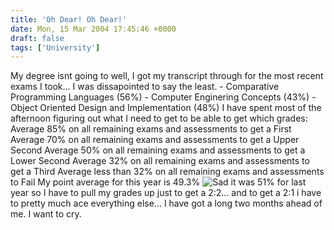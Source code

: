 ```yaml
---
title: 'Oh Dear! Oh Dear!'
date: Mon, 15 Mar 2004 17:45:46 +0000
draft: false
tags: ['University']
---
```


My degree isnt going to well, I got my transcript through for the most recent exams I took... I was dissapointed to say the least. - Comparative Programming Languages (56%) - Computer Enginering Concepts (43%) - Object Oriented Design and Implementation (48%) I have spent most of the afternoon figuring out what I need to get to be able to get which grades: Average 85% on all remaining exams and assessments to get a First Average 70% on all remaining exams and assessments to get a Upper Second Average 50% on all remaining exams and assessments to get a Lower Second Average 32% on all remaining exams and assessments to get a Third Average less than 32% on all remaining exams and assessments to Fail My point average for this year is 49.3% ![Sad](http://127.0.0.1/forums/images/smiles/icon_sad.gif) it was 51% for last year so I have to pull my grades up just to get a 2:2... and to get a 2:1 i have to pretty much ace everything else... I have got a long two months ahead of me. I want to cry.